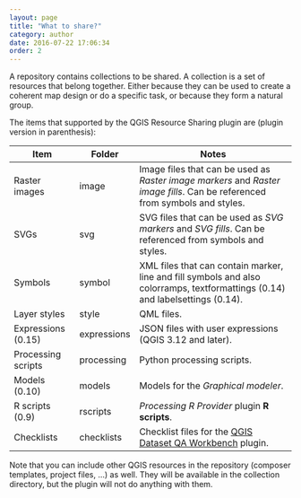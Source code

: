 ```yaml
---
layout: page
title: "What to share?"
category: author
date: 2016-07-22 17:06:34
order: 2
---
```


A repository contains collections to be shared.
A collection is a set of resources that belong together.
Either because they can be used to create a coherent map design
or do a specific task, or because they form a natural group.
 
The items that supported by the QGIS Resource Sharing plugin are
(plugin version in parenthesis):

Item | Folder | Notes
--- | --- | ---
Raster images | image | Image files that can be used as *Raster image markers* and *Raster image fills*. Can be referenced from symbols and styles.
SVGs | svg | SVG files that can be used as *SVG markers* and *SVG fills*. Can be referenced from symbols and styles.
Symbols | symbol | XML files that can contain marker, line and fill symbols and also colorramps, textformattings (0.14) and labelsettings (0.14).
Layer styles | style | QML files.
Expressions (0.15) | expressions | JSON files with user expressions (QGIS 3.12 and later).
Processing scripts | processing | Python processing scripts.
Models (0.10) | models | Models for the *Graphical modeler*.
R scripts (0.9) | rscripts | *Processing R Provider* plugin **R scripts**.
Checklists | checklists | Checklist files for the [QGIS Dataset QA Workbench] plugin.

Note that you can include other QGIS resources in the repository 
(composer templates, project files, ...) as well.
They will be available in the collection directory, but the
plugin will not do anything with them.


[QGIS Dataset QA Workbench]: https://github.com/kartoza/qgis_dataset_qa_workbench